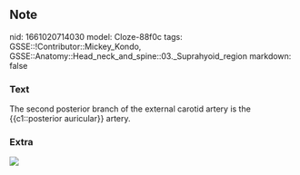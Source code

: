 ## Note
nid: 1661020714030
model: Cloze-88f0c
tags: GSSE::!Contributor::Mickey_Kondo, GSSE::Anatomy::Head_neck_and_spine::03._Suprahyoid_region
markdown: false

### Text
The second posterior branch of the external carotid artery is the {{c1::posterior auricular}} artery.

### Extra
<img src="occipital_artery.jpg">
